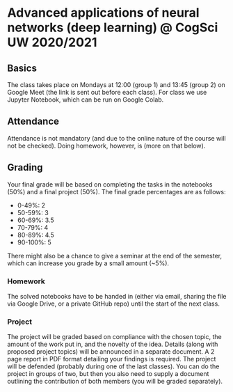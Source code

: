 # Advanced applications of neural networks (deep learning) @ CogSci UW 2020/2021
## Basics
The class takes place on Mondays at 12:00 (group 1) and 13:45 (group 2) on Google Meet (the link is sent out before each class). For class we use Jupyter Notebook, which can be run on Google Colab.
## Attendance
Attendance is not mandatory (and due to the online nature of the course will not be checked). Doing homework, however, is (more on that below).
## Grading
Your final grade will be based on completing the tasks in the notebooks (50%) and a final project (50%). The final grade percentages are as follows:
- 0-49%: 2
- 50-59%: 3
- 60-69%: 3.5
- 70-79%: 4
- 80-89%: 4.5
- 90-100%: 5

There might also be a chance to give a seminar at the end of the semester, which can increase you grade by a small amount (~5%).

### Homework
The solved notebooks have to be handed in (either via email, sharing the file via Google Drive, or a private GitHub repo) until the start of the next class.

### Project

The project will be graded based on compliance with the chosen topic, the amount of the work put in, and the novelty of the idea. Details (along with proposed project topics) will be announced in a separate document.
A 2 page report in PDF format detailing your findings is required. The project will be defended (probably during one of the last classes). You can do the project in groups of two, but then you also need to supply a document outlining the contribution of both members (you will be graded separately).
